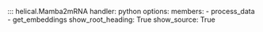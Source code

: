 ::: helical.Mamba2mRNA
    handler: python
    options:
      members:
        - process_data
        - get_embeddings
      show_root_heading: True
      show_source: True